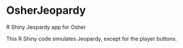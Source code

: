 # OsherJeopardy
R Shiny Jeopardy app for Osher

This R Shiny code simulates Jeopardy, except for the player buttons.

